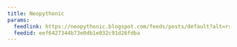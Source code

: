 ```yaml
---
title: Neopythonic
params:
  feedlink: https://neopythonic.blogspot.com/feeds/posts/default?alt=rss
  feedid: eef6427344b73e0db1e032c91d26fdba
---
```

